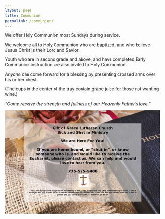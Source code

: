 ```yaml
---
layout: page
title: Communion
permalink: /communion/
---
```


We offer Holy Communion most Sundays during service.

We welcome all to Holy Communion who are baptized, and who believe Jesus Christ is their Lord and Savior.

Youth who are in second grade and above, and have completed Early Communion ​instruction are also invited to Holy Communion.

_Anyone_ can come forward for a blessing by presenting crossed arms over his or her chest.

(The cups in the center of the tray contain grape juice for those not wanting wine.) 

_“Come receive the strength and fullness of our Heavenly Father’s love.”_

![Communion](/images/shut-in_orig.png)
